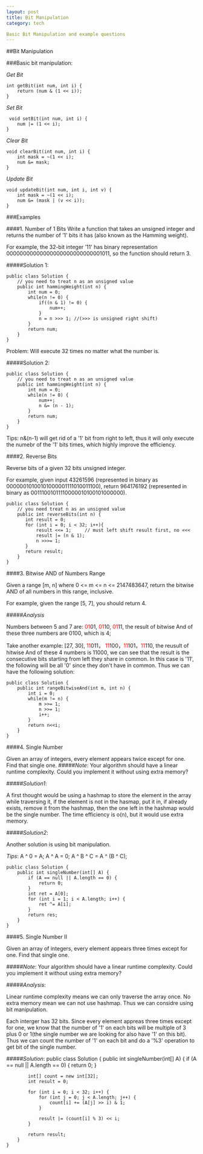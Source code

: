 ```yaml
---
layout: post
title: Bit Manipulation
category: tech

Basic Bit Manipulation and example questions
---
```


##Bit Manipulation

###Basic bit manipulation:

 
*Get Bit*
	
	int getBit(int num, int i) {
		return (num & (1 << i));
	}


*Set Bit*
	
	 void setBit(int num, int i) {
		num |= (1 << i);
	}


*Clear Bit*
	
	void clearBit(int num, int i) {
		int mask = ~(1 << i);
		num &= mask;	
	}
	
	
*Update Bit*
	
	void updateBit(int num, int i, int v) {
		int mask = ~(1 << i);
		num &= (mask | (v << i));	
	}

###Examples

####1. Number of 1 Bits
Write a function that takes an unsigned integer and returns the number of ’1' bits it has (also known as the Hamming weight).

For example, the 32-bit integer ’11' has binary representation 00000000000000000000000000001011, so the function should return 3. 

#####Solution 1:

	public class Solution {
        // you need to treat n as an unsigned value
        public int hammingWeight(int n) {
            int num = 0;
            while(n != 0) {
                if((n & 1) != 0) {
                    num++;
                }
                n = n >>> 1; //(>>> is unsigned right shift)
            }
            return num;
        }
    }
Problem: Will execute 32 times no matter what the number is.

#####Solution 2:

	public class Solution {
        // you need to treat n as an unsigned value
        public int hammingWeight(int n) {
            int num = 0;
            while(n != 0) {
                num++;
                n &= (n - 1);
            }
            return num;
        }
    }
Tips: n&(n-1) will get rid of a '1' bit from right to left, thus it will only execute the numebr of the '1' bits times, which highly improve the efficiency.

####2. Reverse Bits

Reverse bits of a given 32 bits unsigned integer.

For example, given input 43261596 (represented in binary as 00000010100101000001111010011100), return 964176192 (represented in binary as 00111001011110000010100101000000).

	public class Solution {
        // you need treat n as an unsigned value
        public int reverseBits(int n) {
           int result = 0;
           for (int i = 0; i < 32; i++){
               result <<= 1;     // must left shift result first, no <<<
               result |= (n & 1);
               n >>>= 1;    
           }
           return result;
        }
    }
 
####3. Bitwise AND of Numbers Range 

Given a range [m, n] where 0 <= m <= n <= 2147483647, return the bitwise AND of all numbers in this range, inclusive.

For example, given the range [5, 7], you should return 4.

#####*Analysis* 

Numbers between 5 and 7 are: <font color="red">01</font>01, <font color="red">01</font>10, <font color="red">01</font>11, the result of bitwise And of these three numbers are 0100, which is 4;

Take another example: [27, 30], <font color="red">11</font>011， <font color="red">11</font>100，<font color="red">11</font>101，<font color="red">11</font>110, the reusult of hitwise And of these 4 numbers is 11000, we can see that the result is the consecutive bits starting from left they share in common. In this case is '11', the following will be all '0' since they don't have in common. Thus we can have the following solution:

    public class Solution {
        public int rangeBitwiseAnd(int m, int n) {
            int i = 0;
            while(m != n) {
                m >>= 1;
                n >>= 1;
                i++;
            }
            return n<<i;
        }
    } 
    

####4. Single Number

Given an array of integers, every element appears twice except for one. Find that single one.
#####*Note*:
Your algorithm should have a linear runtime complexity. Could you implement it without using extra memory?

#####*Solution1*:

A first thought would be using a hashmap to store the element in the array while traversing it, if the element is not in the hasmap, put it in, if already exists, remove it from the hashmap, then the one left in the hashmap would be the single number. The time efficiency is o(n), but it would use extra memory.

#####*Solution2*:

Another solution is using bit manipulation.

*Tips*: A ^ 0 = A; A ^ A = 0; A ^ B ^ C = A ^ (B ^ C);

	public class Solution {
        public int singleNumber(int[] A) {
            if (A == null || A.length == 0) {
                return 0;
            }
            int ret = A[0];
            for (int i = 1; i < A.length; i++) {
                ret ^= A[i];
            }
            return res;
        }
    }
 
####5. Single Number II 

Given an array of integers, every element appears three times except for one. Find that single one.

#####*Note*:
Your algorithm should have a linear runtime complexity. Could you implement it without using extra memory?

#####*Analysis*:

Linear runtime complexity means we can only traverse the array once. No extra memory mean we can not use hashmap. Thus we can considre using bit manipulation. 

Each interger has 32 bits. Since every element appreas three times except for one, we know that the number of '1' on each bits will be multiple of 3 plus 0 or 1(the single number we are looking for also have '1' on this bit). Thus we can count the number of '1' on each bit and do a '%3' operation to get bit of the single number.

#####*Solution*:
    public class Solution {
        public int singleNumber(int[] A) {
            if (A == null || A.length == 0) {
                return 0;
            }
        
            int[] count = new int[32];
            int result = 0;
            
            for (int i = 0; i < 32; i++) {
                for (int j = 0; j < A.length; j++) {
                    count[i] += (A[j] >> i) & 1;
                }
                
                result |= (count[i] % 3) << i;
            }
            
            return result;
        }
    }  


